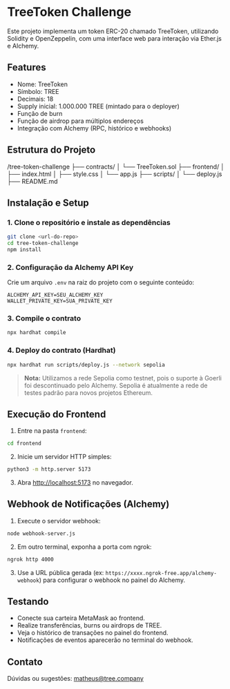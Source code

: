# TreeToken Challenge

Este projeto implementa um token ERC-20 chamado TreeToken, utilizando Solidity e OpenZeppelin, com uma interface web para interação via Ether.js e Alchemy.

## Features
- Nome: TreeToken
- Símbolo: TREE
- Decimais: 18
- Supply inicial: 1.000.000 TREE (mintado para o deployer)
- Função de burn
- Função de airdrop para múltiplos endereços
- Integração com Alchemy (RPC, histórico e webhooks)

## Estrutura do Projeto
/tree-token-challenge
├── contracts/
│   └── TreeToken.sol
├── frontend/
│   ├── index.html
│   ├── style.css
│   └── app.js
├── scripts/
│   └── deploy.js
├── README.md

## Instalação e Setup

### 1. Clone o repositório e instale as dependências
```sh
git clone <url-do-repo>
cd tree-token-challenge
npm install
```

### 2. Configuração da Alchemy API Key
Crie um arquivo `.env` na raiz do projeto com o seguinte conteúdo:
```
ALCHEMY_API_KEY=SEU_ALCHEMY_KEY
WALLET_PRIVATE_KEY=SUA_PRIVATE_KEY
```

### 3. Compile o contrato
```sh
npx hardhat compile
```

### 4. Deploy do contrato (Hardhat)
```sh
npx hardhat run scripts/deploy.js --network sepolia
```

> **Nota:** Utilizamos a rede Sepolia como testnet, pois o suporte à Goerli foi descontinuado pelo Alchemy. Sepolia é atualmente a rede de testes padrão para novos projetos Ethereum.

## Execução do Frontend

1. Entre na pasta `frontend`:
```sh
cd frontend
```
2. Inicie um servidor HTTP simples:
```sh
python3 -m http.server 5173
```
3. Abra [http://localhost:5173](http://localhost:5173) no navegador.

## Webhook de Notificações (Alchemy)

1. Execute o servidor webhook:
```sh
node webhook-server.js
```
2. Em outro terminal, exponha a porta com ngrok:
```sh
ngrok http 4000
```
3. Use a URL pública gerada (ex: `https://xxxx.ngrok-free.app/alchemy-webhook`) para configurar o webhook no painel do Alchemy.

## Testando
- Conecte sua carteira MetaMask ao frontend.
- Realize transferências, burns ou airdrops de TREE.
- Veja o histórico de transações no painel do frontend.
- Notificações de eventos aparecerão no terminal do webhook.

## Contato
Dúvidas ou sugestões: matheus@tree.company
